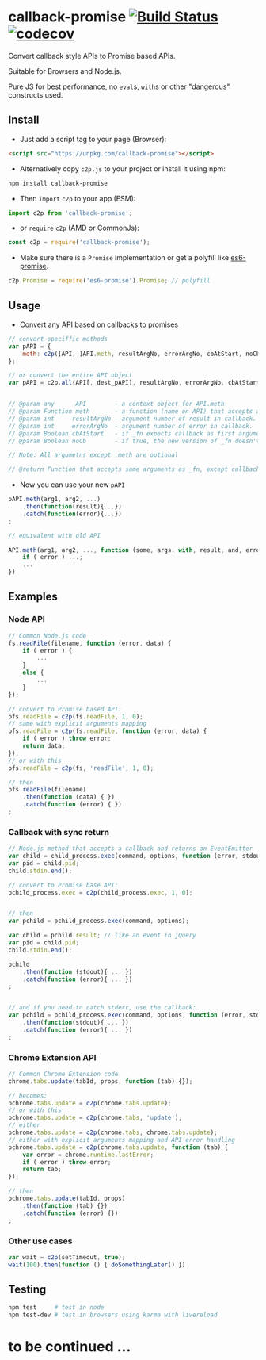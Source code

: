 # callback-promise [![Build Status](https://travis-ci.com/duzun/callback-promise.svg?branch=master)](https://travis-ci.com/duzun/callback-promise) [![codecov](https://codecov.io/gh/duzun/callback-promise/branch/master/graph/badge.svg)](https://codecov.io/gh/duzun/callback-promise)

Convert callback style APIs to Promise based APIs.

Suitable for Browsers and Node.js.

Pure JS for best performance, no `eval`s, `with`s or other "dangerous" constructs used.


## Install

- Just add a script tag to your page (Browser):
 
```html
<script src="https://unpkg.com/callback-promise"></script>
```

- Alternatively copy `c2p.js` to your project or install it using npm:
```sh
npm install callback-promise
```

- Then `import` `c2p` to your app (ESM):
```js
import c2p from 'callback-promise';
```

- or `require` `c2p` (AMD or CommonJs):
```js
const c2p = require('callback-promise');
```


- Make sure there is a `Promise` implementation or get a polyfill like [es6-promise](https://www.npmjs.com/package/es6-promise).

```js
c2p.Promise = require('es6-promise').Promise; // polyfill
```


## Usage

- Convert any API based on callbacks to promises

```js
// convert speciffic methods
var pAPI = {
    meth: c2p([API, ]API.meth, resultArgNo, errorArgNo, cbAtStart, noCb),
};

// or convert the entire API object
var pAPI = c2p.all(API[, dest_pAPI], resultArgNo, errorArgNo, cbAtStart, noCb);


// @param any      API        - a context object for API.meth.
// @param Function meth       - a function (name on API) that accepts a callback argument and optinally other arguments.
// @param int     resultArgNo - argument number of result in callback. If false, all arguments are considered the result.
// @param int     errorArgNo  - argument number of error in callback.
// @param Boolean cbAtStart   - if _fn expects callback as first argument, set this to true.
// @param Boolean noCb        - if true, the new version of _fn doesn't accept the callback argument.

// Note: All argumetns except .meth are optional

// @return Function that accepts same arguments as _fn, except callback, and returns a Promise
```

- Now you can use your new `pAPI`

```js
pAPI.meth(arg1, arg2, ...)
    .then(function(result){...})
    .catch(function(error){...})
;

// equivalent with old API

API.meth(arg1, arg2, ..., function (some, args, with, result, and, error){
    if ( error ) ...;
    ...
})
```


## Examples

### Node API

```js
// Common Node.js code
fs.readFile(filename, function (error, data) {
    if ( error ) {
        ...
    }
    else {
        ...
    }
});

// convert to Promise based API:
pfs.readFile = c2p(fs.readFile, 1, 0);
// same with explicit arguments mapping
pfs.readFile = c2p(fs.readFile, function (error, data) {
    if ( error ) throw error;
    return data;
});
// or with this
pfs.readFile = c2p(fs, 'readFile', 1, 0);

// then
pfs.readFile(filename)
    .then(function (data) { })
    .catch(function (error) { })
;
```

### Callback with sync return

```js
// Node.js method that accepts a callback and returns an EventEmitter
var child = child_process.exec(command, options, function (error, stdout, stderr){ ... });
var pid = child.pid;
child.stdin.end();

// convert to Promise base API:
pchild_process.exec = c2p(child_process.exec, 1, 0);


// then
var pchild = pchild_process.exec(command, options);

var child = pchild.result; // like an event in jQuery
var pid = child.pid;
child.stdin.end();

pchild
    .then(function (stdout){ ... })
    .catch(function (error){ ... })
;


// and if you need to catch stderr, use the callback:
var pchild = pchild_process.exec(command, options, function (error, stdout, stderr){ ... })
    .then(function(stdout){ ... })
    .catch(function (error){ ... })
;

```


### Chrome Extension API

```js
// Common Chrome Extension code
chrome.tabs.update(tabId, props, function (tab) {});

// becomes:
pchrome.tabs.update = c2p(chrome.tabs.update);
// or with this
pchrome.tabs.update = c2p(chrome.tabs, 'update');
// either
pchrome.tabs.update = c2p(chrome.tabs, chrome.tabs.update);
// either with explicit arguments mapping and API error handling
pchrome.tabs.update = c2p(chrome.tabs.update, function (tab) {
    var error = chrome.runtime.lastError;
    if ( error ) throw error;
    return tab;
});

// then
pchrome.tabs.update(tabId, props)
    .then(function (tab) {})
    .catch(function (error) {})
;
```


### Other use cases

```js
var wait = c2p(setTimeout, true);
wait(100).then(function () { doSomethingLater() })
```


## Testing

```sh
npm test     # test in node
npm test-dev # test in browsers using karma with livereload
```


# to be continued ...

